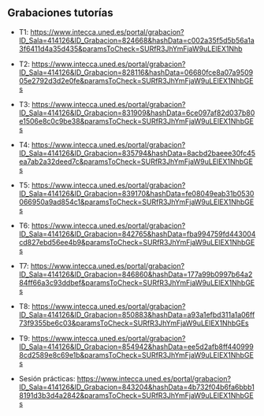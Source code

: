 ## Grabaciones tutorías
- T1: https://www.intecca.uned.es/portal/grabacion?ID_Sala=414126&ID_Grabacion=824668&hashData=c002a35f5d5b56a1a3f6411d4a35d435&paramsToCheck=SURfR3JhYmFjaW9uLElEX1Nhb
- T2: https://www.intecca.uned.es/portal/grabacion?ID_Sala=414126&ID_Grabacion=828116&hashData=06680fce8a07a950905e2792d3d2e0fe&paramsToCheck=SURfR3JhYmFjaW9uLElEX1NhbGEs
- T3: https://www.intecca.uned.es/portal/grabacion?ID_Sala=414126&ID_Grabacion=831909&hashData=6ce097af82d037b80e1506e8c0c9be38&paramsToCheck=SURfR3JhYmFjaW9uLElEX1NhbGEs
- T4: https://www.intecca.uned.es/portal/grabacion?ID_Sala=414126&ID_Grabacion=835794&hashData=8acbd2baeee30fc45ea7ab2a32deed7c&paramsToCheck=SURfR3JhYmFjaW9uLElEX1NhbGEs
- T5: https://www.intecca.uned.es/portal/grabacion?ID_Sala=414126&ID_Grabacion=839170&hashData=fe08049eab31b0530066950a9ad854c1&paramsToCheck=SURfR3JhYmFjaW9uLElEX1NhbGEs
- T6: https://www.intecca.uned.es/portal/grabacion?ID_Sala=414126&ID_Grabacion=842765&hashData=fba994759fd443004cd827ebd56ee4b9&paramsToCheck=SURfR3JhYmFjaW9uLElEX1NhbGEs
- T7: https://www.intecca.uned.es/portal/grabacion?ID_Sala=414126&ID_Grabacion=846860&hashData=177a99b0997b64a284ff66a3c93ddbef&paramsToCheck=SURfR3JhYmFjaW9uLElEX1NhbGEs
- T8: https://www.intecca.uned.es/portal/grabacion?ID_Sala=414126&ID_Grabacion=850883&hashData=a93a1efbd311a1a06ff73f9355be6c03&paramsToCheck=SURfR3JhYmFjaW9uLElEX1NhbGEs
- T9: https://www.intecca.uned.es/portal/grabacion?ID_Sala=414126&ID_Grabacion=854942&hashData=ee5d2afb8ff4409998cd2589e8c69e1b&paramsToCheck=SURfR3JhYmFjaW9uLElEX1NhbGEs

- Sesión prácticas: https://www.intecca.uned.es/portal/grabacion?ID_Sala=414126&ID_Grabacion=843204&hashData=4b732f04b6fa6bbb18191d3b3d4a2842&paramsToCheck=SURfR3JhYmFjaW9uLElEX1NhbGEs